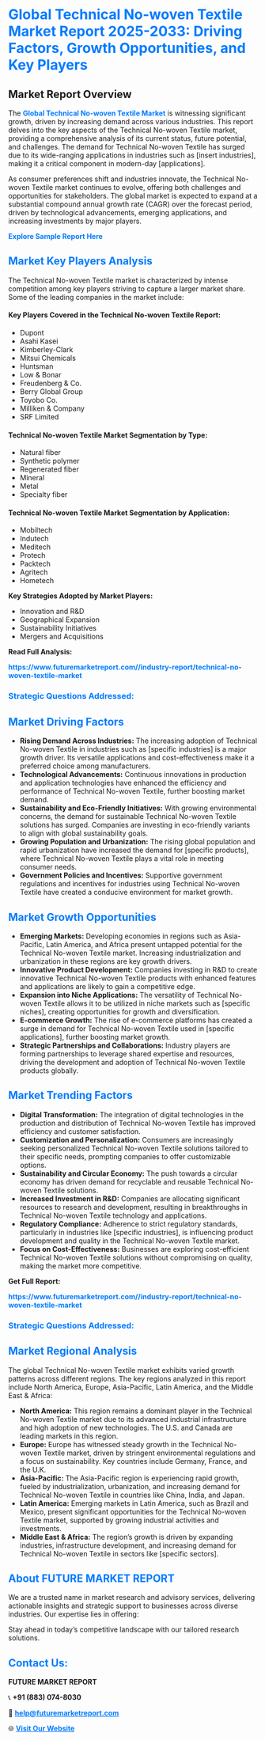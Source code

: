 <h1 style="color: #007BFF;">Global Technical No-woven Textile Market Report 2025-2033: Driving Factors, Growth Opportunities, and Key Players</h1>

<section id="overview">
<h2>Market Report Overview</h2>
<p>The <a href="https://www.futuremarketreport.com//industry-report/technical-no-woven-textile-market" style="color: #007BFF; text-decoration: none;"><strong>Global Technical No-woven Textile Market</strong></a> is witnessing significant growth, driven by increasing demand across various industries. This report delves into the key aspects of the Technical No-woven Textile market, providing a comprehensive analysis of its current status, future potential, and challenges. The demand for Technical No-woven Textile has surged due to its wide-ranging applications in industries such as [insert industries], making it a critical component in modern-day [applications].</p>
<p>As consumer preferences shift and industries innovate, the Technical No-woven Textile market continues to evolve, offering both challenges and opportunities for stakeholders. The global market is expected to expand at a substantial compound annual growth rate (CAGR) over the forecast period, driven by technological advancements, emerging applications, and increasing investments by major players.</p>
</section>

<section id="overview">
<p><a href="https://www.futuremarketreport.com//request-sample/reportId=53092" style="color: #007BFF; text-decoration: none;"><strong>Explore Sample Report Here</strong></a></p>
</section>

<section id="key-players">
<h2 style="color: #007BFF;">Market Key Players Analysis</h2>
<p>The Technical No-woven Textile market is characterized by intense competition among key players striving to capture a larger market share. Some of the leading companies in the market include:</p>
<h4>Key Players Covered in the Technical No-woven Textile Report:</h4>
<ul><li>Dupont</li><li>Asahi Kasei</li><li>Kimberley-Clark</li><li>Mitsui Chemicals</li><li>Huntsman</li><li>Low &amp; Bonar</li><li>Freudenberg &amp; Co.</li><li>Berry Global Group</li><li>Toyobo Co.</li><li>Milliken &amp; Company</li><li>SRF Limited</li></ul>
<h4>Technical No-woven Textile Market Segmentation by Type:</h4>
<ul><li>Natural fiber</li><li>Synthetic polymer</li><li>Regenerated fiber</li><li>Mineral</li><li>Metal</li><li>Specialty fiber</li></ul>

<h4>Technical No-woven Textile Market Segmentation by Application:</h4>
<ul><li>Mobiltech</li><li>Indutech</li><li>Meditech</li><li>Protech</li><li>Packtech</li><li>Agritech</li><li>Hometech</li></ul>
<p><strong>Key Strategies Adopted by Market Players:</strong></p>
<ul>
<li>Innovation and R&D</li>
<li>Geographical Expansion</li>
<li>Sustainability Initiatives</li>
<li>Mergers and Acquisitions</li>
</ul>
</section>

<section>
<p><strong>Read Full Analysis: </strong></p><a href="https://www.futuremarketreport.com//industry-report/technical-no-woven-textile-market" style="color: #007BFF; text-decoration: none;"><strong>https://www.futuremarketreport.com//industry-report/technical-no-woven-textile-market</strong></a>
<h3 style="color: #007BFF;">Strategic Questions Addressed:</h3>
</section>

<section id="driving-factors">
<h2 style="color: #007BFF;">Market Driving Factors</h2>
<ul>
<li><strong>Rising Demand Across Industries:</strong> The increasing adoption of Technical No-woven Textile in industries such as [specific industries] is a major growth driver. Its versatile applications and cost-effectiveness make it a preferred choice among manufacturers.</li>
<li><strong>Technological Advancements:</strong> Continuous innovations in production and application technologies have enhanced the efficiency and performance of Technical No-woven Textile, further boosting market demand.</li>
<li><strong>Sustainability and Eco-Friendly Initiatives:</strong> With growing environmental concerns, the demand for sustainable Technical No-woven Textile solutions has surged. Companies are investing in eco-friendly variants to align with global sustainability goals.</li>
<li><strong>Growing Population and Urbanization:</strong> The rising global population and rapid urbanization have increased the demand for [specific products], where Technical No-woven Textile plays a vital role in meeting consumer needs.</li>
<li><strong>Government Policies and Incentives:</strong> Supportive government regulations and incentives for industries using Technical No-woven Textile have created a conducive environment for market growth.</li>
</ul>
</section>

<section id="growth-opportunities">
<h2 style="color: #007BFF;">Market Growth Opportunities</h2>
<ul>
<li><strong>Emerging Markets:</strong> Developing economies in regions such as Asia-Pacific, Latin America, and Africa present untapped potential for the Technical No-woven Textile market. Increasing industrialization and urbanization in these regions are key growth drivers.</li>
<li><strong>Innovative Product Development:</strong> Companies investing in R&D to create innovative Technical No-woven Textile products with enhanced features and applications are likely to gain a competitive edge.</li>
<li><strong>Expansion into Niche Applications:</strong> The versatility of Technical No-woven Textile allows it to be utilized in niche markets such as [specific niches], creating opportunities for growth and diversification.</li>
<li><strong>E-commerce Growth:</strong> The rise of e-commerce platforms has created a surge in demand for Technical No-woven Textile used in [specific applications], further boosting market growth.</li>
<li><strong>Strategic Partnerships and Collaborations:</strong> Industry players are forming partnerships to leverage shared expertise and resources, driving the development and adoption of Technical No-woven Textile products globally.</li>
</ul>
</section>

<section id="trending-factors">
<h2 style="color: #007BFF;">Market Trending Factors</h2>
<ul>
<li><strong>Digital Transformation:</strong> The integration of digital technologies in the production and distribution of Technical No-woven Textile has improved efficiency and customer satisfaction.</li>
<li><strong>Customization and Personalization:</strong> Consumers are increasingly seeking personalized Technical No-woven Textile solutions tailored to their specific needs, prompting companies to offer customizable options.</li>
<li><strong>Sustainability and Circular Economy:</strong> The push towards a circular economy has driven demand for recyclable and reusable Technical No-woven Textile solutions.</li>
<li><strong>Increased Investment in R&D:</strong> Companies are allocating significant resources to research and development, resulting in breakthroughs in Technical No-woven Textile technology and applications.</li>
<li><strong>Regulatory Compliance:</strong> Adherence to strict regulatory standards, particularly in industries like [specific industries], is influencing product development and quality in the Technical No-woven Textile market.</li>
<li><strong>Focus on Cost-Effectiveness:</strong> Businesses are exploring cost-efficient Technical No-woven Textile solutions without compromising on quality, making the market more competitive.</li>
</ul>
</section>

<section>
<p><strong>Get Full Report: </strong></p><a href="https://www.futuremarketreport.com//industry-report/technical-no-woven-textile-market" style="color: #007BFF; text-decoration: none;"><strong>https://www.futuremarketreport.com//industry-report/technical-no-woven-textile-market</strong></a>
<h3 style="color: #007BFF;">Strategic Questions Addressed:</h3>
</section>


<section id="regional-analysis">
<h2 style="color: #007BFF;">Market Regional Analysis</h2>
<p>The global Technical No-woven Textile market exhibits varied growth patterns across different regions. The key regions analyzed in this report include North America, Europe, Asia-Pacific, Latin America, and the Middle East & Africa:</p>
<ul>
<li><strong>North America:</strong> This region remains a dominant player in the Technical No-woven Textile market due to its advanced industrial infrastructure and high adoption of new technologies. The U.S. and Canada are leading markets in this region.</li>
<li><strong>Europe:</strong> Europe has witnessed steady growth in the Technical No-woven Textile market, driven by stringent environmental regulations and a focus on sustainability. Key countries include Germany, France, and the U.K.</li>
<li><strong>Asia-Pacific:</strong> The Asia-Pacific region is experiencing rapid growth, fueled by industrialization, urbanization, and increasing demand for Technical No-woven Textile in countries like China, India, and Japan.</li>
<li><strong>Latin America:</strong> Emerging markets in Latin America, such as Brazil and Mexico, present significant opportunities for the Technical No-woven Textile market, supported by growing industrial activities and investments.</li>
<li><strong>Middle East & Africa:</strong> The region’s growth is driven by expanding industries, infrastructure development, and increasing demand for Technical No-woven Textile in sectors like [specific sectors].</li>
</ul>
</section>

<footer>
<h2 style="color: #007BFF;">About FUTURE MARKET REPORT</h2>
<p>We are a trusted name in market research and advisory services, delivering actionable insights and strategic support to businesses across diverse industries. Our expertise lies in offering:</p>

<p>Stay ahead in today’s competitive landscape with our tailored research solutions.</p>

<h2 style="color: #007BFF;">Contact Us:</h2>
<p><strong>FUTURE MARKET REPORT</strong></p>
<p>📞 <strong>+91 (883) 074-8030</strong></p>
<p>📧 <strong><a href="mailto:help@futuremarketreport.com" style="color: #007BFF;">help@futuremarketreport.com</a></strong></p>
<p>🌐 <strong><a href="https://www.futuremarketreport.com/" style="color: #007BFF;">Visit Our Website</a></strong></p>
</footer>